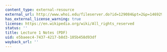 ```yaml
---
content_type: external-resource
external_url: http://www.whoi.edu/fileserver.do?id=129084&pt=2&p=146929
has_external_license_warning: true
license: https://en.wikipedia.org/wiki/All_rights_reserved
status: ''
title: Lecture 1 Notes (PDF)
uid: e5baeec4-7437-4217-b8d3-105b458d93df
wayback_url: ''
---
```

